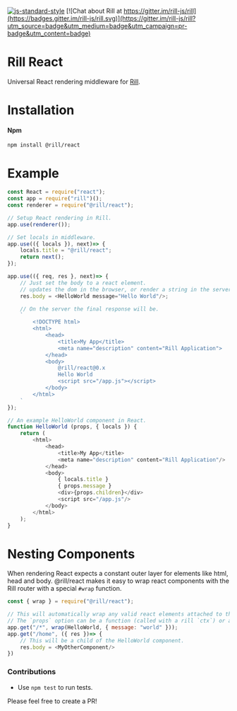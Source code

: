 [![js-standard-style](https://img.shields.io/badge/code%20style-standard-brightgreen.svg)](http://standardjs.com/)
[![Chat about Rill at https://gitter.im/rill-js/rill](https://badges.gitter.im/rill-js/rill.svg)](https://gitter.im/rill-js/rill?utm_source=badge&utm_medium=badge&utm_campaign=pr-badge&utm_content=badge)

# Rill React
Universal React rendering middleware for [Rill](https://github.com/rill-js/rill).

# Installation

#### Npm
```console
npm install @rill/react
```

# Example

```javascript
const React = require("react");
const app = require("rill")();
const renderer = require("@rill/react");

// Setup React rendering in Rill.
app.use(renderer());

// Set locals in middleware.
app.use(({ locals }), next)=> {
	locals.title = "@rill/react";
	return next();
});

app.use(({ req, res }, next)=> {
	// Just set the body to a react element.
	// updates the dom in the browser, or render a string in the server.
	res.body = <HelloWorld message="Hello World"/>;

	// On the server the final response will be.
	`
		<!DOCTYPE html>
		<html>
			<head>
				<title>My App</title>
				<meta name="description" content="Rill Application">
			</head>
			<body>
				@rill/react@0.x
				Hello World
				<script src="/app.js"></script>
			</body>
		</html>
	`
});

// An example HelloWorld component in React.
function HelloWorld (props, { locals }) {
	return (
		<html>
			<head>
				<title>My App</title>
				<meta name="description" content="Rill Application"/>
			</head>
			<body>
				{ locals.title }
				{ props.message }
				<div>{props.children}</div>
				<script src="/app.js"/>
			</body>
		</html>
	);
}
```

# Nesting Components
When rendering React expects a constant outer layer for elements like html, head and body.
@rill/react makes it easy to wrap react components with the Rill router with a special `#wrap` function.

```js
const { wrap } = require("@rill/react");

// This will automatically wrap any valid react elements attached to the body with the `HelloWorld` component.
// The `props` option can be a function (called with a rill `ctx`) or an object.
app.get("/*", wrap(HelloWorld, { message: "world" }));
app.get("/home", ({ res })=> {
	// This will be a child of the HelloWorld component.
	res.body = <MyOtherComponent/>
})
```

### Contributions

* Use `npm test` to run tests.

Please feel free to create a PR!
